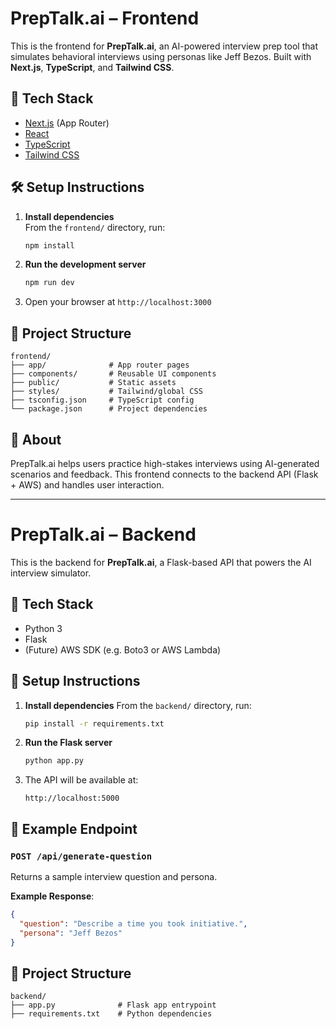 
# PrepTalk.ai – Frontend

This is the frontend for **PrepTalk.ai**, an AI-powered interview prep tool that simulates behavioral interviews using personas like Jeff Bezos. Built with **Next.js**, **TypeScript**, and **Tailwind CSS**.

## 🚀 Tech Stack

- [Next.js](https://nextjs.org/) (App Router)
- [React](https://reactjs.org/)
- [TypeScript](https://www.typescriptlang.org/)
- [Tailwind CSS](https://tailwindcss.com/)

## 🛠 Setup Instructions

1. **Install dependencies**  
   From the `frontend/` directory, run:
   ```bash
   npm install

2. **Run the development server**

   ```bash
   npm run dev
   ```

3. Open your browser at `http://localhost:3000`

## 📁 Project Structure

```
frontend/
├── app/              # App router pages
├── components/       # Reusable UI components
├── public/           # Static assets
├── styles/           # Tailwind/global CSS
├── tsconfig.json     # TypeScript config
└── package.json      # Project dependencies
```

## 🧠 About

PrepTalk.ai helps users practice high-stakes interviews using AI-generated scenarios and feedback. This frontend connects to the backend API (Flask + AWS) and handles user interaction.

---

# PrepTalk.ai – Backend

This is the backend for **PrepTalk.ai**, a Flask-based API that powers the AI interview simulator.

## 🔧 Tech Stack

* Python 3
* Flask
* (Future) AWS SDK (e.g. Boto3 or AWS Lambda)

## 🚀 Setup Instructions

1. **Install dependencies**
   From the `backend/` directory, run:
   ```bash
   pip install -r requirements.txt
   ```

2. **Run the Flask server**

   ```bash
   python app.py
   ```

3. The API will be available at:

   ```
   http://localhost:5000
   ```

## 🧪 Example Endpoint

### `POST /api/generate-question`

Returns a sample interview question and persona.

**Example Response**:

```json
{
  "question": "Describe a time you took initiative.",
  "persona": "Jeff Bezos"
}
```

## 📁 Project Structure

```
backend/
├── app.py              # Flask app entrypoint
├── requirements.txt    # Python dependencies
```
